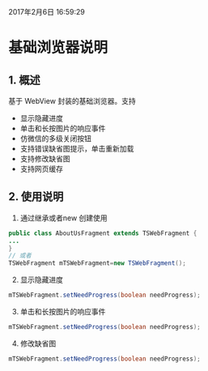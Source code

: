 2017年2月6日 16:59:29
# 基础浏览器说明

## 1. 概述

基于 WebView 封装的基础浏览器。支持
- 显示隐藏进度
- 单击和长按图片的响应事件
- 仿微信的多级关闭按钮
- 支持错误缺省图提示，单击重新加载
- 支持修改缺省图
- 支持网页缓存

## 2. 使用说明
1. 通过继承或者new 创建使用
```java
public class AboutUsFragment extends TSWebFragment {
...
}
// 或者
TSWebFragment mTSWebFragment=new TSWebFragment();

```
2. 显示隐藏进度
```java
mTSWebFragment.setNeedProgress(boolean needProgress);
```
3. 单击和长按图片的响应事件
```java
mTSWebFragment.setNeedProgress(boolean needProgress);
```
4. 修改缺省图
```java
mTSWebFragment.setNeedProgress(boolean needProgress);
```